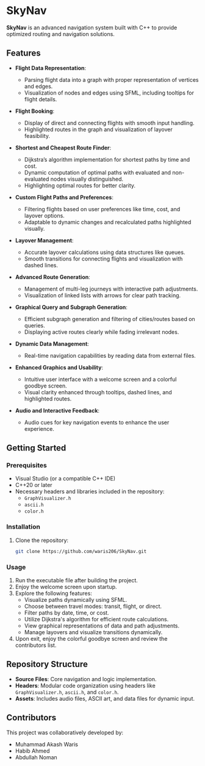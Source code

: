 # SkyNav

**SkyNav** is an advanced navigation system built with C++ to provide optimized routing and navigation solutions.

## Features

- **Flight Data Representation**:
  - Parsing flight data into a graph with proper representation of vertices and edges.
  - Visualization of nodes and edges using SFML, including tooltips for flight details.

- **Flight Booking**:
  - Display of direct and connecting flights with smooth input handling.
  - Highlighted routes in the graph and visualization of layover feasibility.

- **Shortest and Cheapest Route Finder**:
  - Dijkstra’s algorithm implementation for shortest paths by time and cost.
  - Dynamic computation of optimal paths with evaluated and non-evaluated nodes visually distinguished.
  - Highlighting optimal routes for better clarity.

- **Custom Flight Paths and Preferences**:
  - Filtering flights based on user preferences like time, cost, and layover options.
  - Adaptable to dynamic changes and recalculated paths highlighted visually.

- **Layover Management**:
  - Accurate layover calculations using data structures like queues.
  - Smooth transitions for connecting flights and visualization with dashed lines.

- **Advanced Route Generation**:
  - Management of multi-leg journeys with interactive path adjustments.
  - Visualization of linked lists with arrows for clear path tracking.

- **Graphical Query and Subgraph Generation**:
  - Efficient subgraph generation and filtering of cities/routes based on queries.
  - Displaying active routes clearly while fading irrelevant nodes.

- **Dynamic Data Management**:
  - Real-time navigation capabilities by reading data from external files.

- **Enhanced Graphics and Usability**:
  - Intuitive user interface with a welcome screen and a colorful goodbye screen.
  - Visual clarity enhanced through tooltips, dashed lines, and highlighted routes.

- **Audio and Interactive Feedback**:
  - Audio cues for key navigation events to enhance the user experience.

## Getting Started

### Prerequisites

- Visual Studio (or a compatible C++ IDE)
- C++20 or later
- Necessary headers and libraries included in the repository:
  - `GraphVisualizer.h`
  - `ascii.h`
  - `color.h`

### Installation

1. Clone the repository:
   ```sh
   git clone https://github.com/waris206/SkyNav.git

### Usage

1. Run the executable file after building the project.
2. Enjoy the welcome screen upon startup.
3. Explore the following features:
   - Visualize paths dynamically using SFML.
   - Choose between travel modes: transit, flight, or direct.
   - Filter paths by date, time, or cost.
   - Utilize Dijkstra's algorithm for efficient route calculations.
   - View graphical representations of data and path adjustments.
   - Manage layovers and visualize transitions dynamically.
4. Upon exit, enjoy the colorful goodbye screen and review the contributors list.

## Repository Structure

- **Source Files**: Core navigation and logic implementation.
- **Headers**: Modular code organization using headers like `GraphVisualizer.h`, `ascii.h`, and `color.h`.
- **Assets**: Includes audio files, ASCII art, and data files for dynamic input.

## Contributors

This project was collaboratively developed by:

- Muhammad Akash Waris
- Habib Ahmed
- Abdullah Noman

